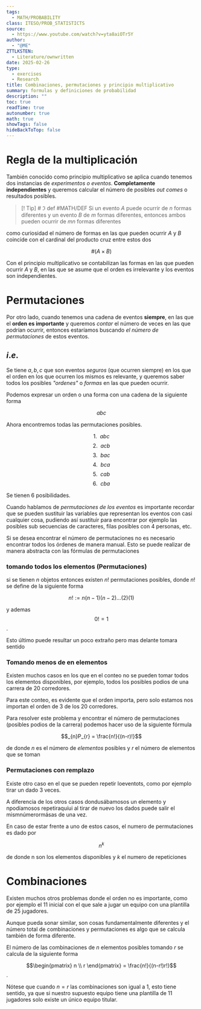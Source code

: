 ```yaml
---
tags:
  - MATH/PROBABILITY
class: ITESO/PROB_STATISTICTS
source:
  - https://www.youtube.com/watch?v=yta8aiOTr5Y
author:
  - "@ME"
ZTTLKSTEN:
  - Literature/ownwritten
date: 2025-02-26
type:
  - exercises
  - Research
title: Combinaciones, permutaciones y principio multiplicativo
summary: formulas y definiciones de probabilidad
description: ""
toc: true
readTime: true
autonumber: true
math: true
showTags: false
hideBackToTop: false
---
```




# Regla de la multiplicación

También conocido como principio multiplicativo se aplica cuando tenemos dos instancias de *experimentos o eventos*. **Completamente independientes** y queremos calcular el número de posibles *out comes* o resultados posibles.


> [! Tip] # $\Im$ def
> #MATH/DEF
>Si un evento $A$ puede ocurrir de $n$ formas diferentes y un evento $B$ de $m$ formas diferentes, entonces ambos pueden ocurrir de $mn$ formas diferentes   



como curiosidad el número de formas en las que pueden ocurrir $A$ y $B$ coincide con el cardinal del producto cruz entre estos dos

$$\#(A\times B)$$



Con el principio multiplicativo se contabilizan las formas en las que pueden ocurrir $A$ y $B$, en las que se asume que el orden es irrelevante y los eventos son independientes.


# Permutaciones




Por otro lado, cuando tenemos una cadena de eventos **siempre**, en las que el **orden es importante** y queremos *contar* el número de veces en las que podrían ocurrir, entonces estaríamos buscando *el número de permutaciones* de estos eventos.

## $i.e.$

Se tiene $a,b,c$ que son eventos *seguros* (que ocurren siempre) en los que el orden en los que ocurren los mismos es relevante, y queremos saber todos los posibles *"ordenes"* o *formas* en las que pueden ocurrir.

Podemos expresar un orden o una forma con una cadena de la siguiente forma

$$abc$$


Ahora encontremos todas las permutaciones posibles.


$$1. ~~abc$$
$$2.~~acb$$
$$3.~~bac$$
$$4.~~bca$$
$$5.~~cab$$
$$6.~~cba$$


Se tienen 6 posibilidades. 

Cuando hablamos de *permutaciones de los eventos* es importante recordar que se pueden sustituir las variables que representan los eventos con casi cualquier cosa, pudiendo así sustituir para encontrar por ejemplo las posibles sub secuencias de caracteres, filas posibles con 4 personas, etc.




Si se desea encontrar el número de permutaciones no es necesario encontrar todos los órdenes de manera manual. Esto se puede realizar de manera abstracta con las fórmulas de permutaciones



### tomando todos los elementos (Permutaciones)


si se tienen $n$ objetos entonces existen $n!$ permutaciones posibles, donde $n!$ se define de la siguiente forma


$$n!:=n(n-1)(n-2)\dots (2)(1)$$

y ademas $$0! = 1$$.

Esto último puede resultar un poco extraño pero mas delante tomara sentido

### Tomando menos de en elementos


Existen muchos casos en los que en el conteo no se pueden tomar todos los elementos disponibles, por ejemplo, todos los posibles podios de una carrera de 20 corredores.

Para este conteo, es evidente que el orden importa, pero solo estamos nos importan el orden de 3 de los 20 corredores.


Para resolver este problema y encontrar el número de permutaciones (posibles podios de la carrera) podemos hacer uso de la siguiente fórmula


$$_{n}P_{r} = \frac{n!}{(n-r)!}$$

de donde $n$ es el número de *elementos* posibles y $r$ el número de elementos que se toman

### Permutaciones con remplazo 
Existe otro caso en el que se pueden repetir loeventots, como por ejemplo tirar un dado 3 veces.

A diferencia de los otros casos dondusábamosos un elemento y npodíamosos repetiraquíui al tirar de nuevo los dados puede salir el mismnúmerormásas de una vez.


En caso de estar frente a uno de estos casos, el numero de permutaciones es dado por 

$$n^k$$

de donde n son los elementos disponibles y $k$ el numero de repeticiones


# Combinaciones



Existen muchos otros problemas donde el orden no es importante, como por ejemplo el 11 inicial con el que sale a jugar un equipo con una plantilla de 25 jugadores.

Aunque pueda sonar similar, son cosas fundamentalmente diferentes y el número total de combinaciones y permutaciones es algo que se calcula también de forma diferente.


El número de las combinaciones de $n$ elementos posibles tomando $r$ se calcula de la siguiente forma 


$$\begin{pmatrix}
n \\
r
\end{pmatrix} = \frac{n!}{(n-r!)r!}$$.

Nótese que cuando $n=r$ las combinaciones son igual a 1, esto tiene sentido, ya que si nuestro supuesto equipo tiene una plantilla de 11 jugadores solo existe un único equipo titular. 
